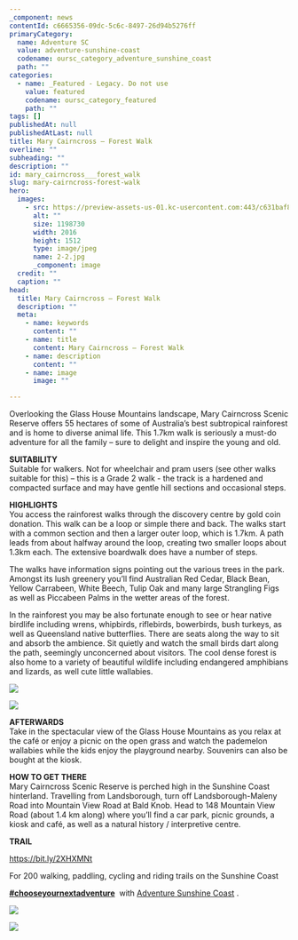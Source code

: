 ```yaml
---
_component: news
contentId: c6665356-09dc-5c6c-8497-26d94b5276ff
primaryCategory:
  name: Adventure SC
  value: adventure-sunshine-coast
  codename: oursc_category_adventure_sunshine_coast
  path: ""
categories:
  - name: _Featured - Legacy. Do not use
    value: featured
    codename: oursc_category_featured
    path: ""
tags: []
publishedAt: null
publishedAtLast: null
title: Mary Cairncross – Forest Walk
overline: ""
subheading: ""
description: ""
id: mary_cairncross___forest_walk
slug: mary-cairncross-forest-walk
hero:
  images:
    - src: https://preview-assets-us-01.kc-usercontent.com:443/c631baf8-1b46-001f-580c-d0001b68b4a8/8ff3eade-550b-499d-8109-b3cf25041cd5/2-2.jpg
      alt: ""
      size: 1198730
      width: 2016
      height: 1512
      type: image/jpeg
      name: 2-2.jpg
      _component: image
  credit: ""
  caption: ""
head:
  title: Mary Cairncross – Forest Walk
  description: ""
  meta:
    - name: keywords
      content: ""
    - name: title
      content: Mary Cairncross – Forest Walk
    - name: description
      content: ""
    - name: image
      image: ""

---
```

Overlooking the Glass House Mountains landscape, Mary Cairncross Scenic Reserve offers 55 hectares of some of Australia’s best subtropical rainforest and is home to diverse animal life. This 1.7km walk is seriously a must-do adventure for all the family – sure to delight and inspire the young and old.

**SUITABILITY**\
Suitable for walkers. Not for wheelchair and pram users (see other walks suitable for this) – this is a Grade 2 walk - the track is a hardened and compacted surface and may have gentle hill sections and occasional steps.

**HIGHLIGHTS**\
You access the rainforest walks through the discovery centre by gold coin donation. This walk can be a loop or simple there and back. The walks start with a common section and then a larger outer loop, which is 1.7km. A path leads from about halfway around the loop, creating two smaller loops about 1.3km each. The extensive boardwalk does have a number of steps.

The walks have information signs pointing out the various trees in the park. Amongst its lush greenery you’ll find Australian Red Cedar, Black Bean, Yellow Carrabeen, White Beech, Tulip Oak and many large Strangling Figs as well as Piccabeen Palms in the wetter areas of the forest.

In the rainforest you may be also fortunate enough to see or hear native birdlife including wrens, whipbirds, riflebirds, bowerbirds, bush turkeys, as well as Queensland native butterflies. There are seats along the way to sit and absorb the ambience. Sit quietly and watch the small birds dart along the path, seemingly unconcerned about visitors. The cool dense forest is also home to a variety of beautiful wildlife including endangered amphibians and lizards, as well cute little wallabies.

![](https://preview-assets-us-01.kc-usercontent.com:443/c631baf8-1b46-001f-580c-d0001b68b4a8/38b9fdd2-fe80-4cc0-b907-94e54bdeb93d/4-768x1024.jpg)

![](https://preview-assets-us-01.kc-usercontent.com:443/c631baf8-1b46-001f-580c-d0001b68b4a8/4460c314-4de4-4468-a344-ec6da6021c61/7-768x1024.jpg)

**AFTERWARDS**\
Take in the spectacular view of the Glass House Mountains as you relax at the café or enjoy a picnic on the open grass and watch the pademelon wallabies while the kids enjoy the playground nearby. Souvenirs can also be bought at the kiosk.

**HOW TO GET THERE**\
Mary Cairncross Scenic Reserve is perched high in the Sunshine Coast hinterland. Travelling from Landsborough, turn off Landsborough-Maleny Road into Mountain View Road at Bald Knob. Head to 148 Mountain View Road (about 1.4 km along) where you’ll find a car park, picnic grounds, a kiosk and café, as well as a natural history / interpretive centre.

**TRAIL**

<https://bit.ly/2XHXMNt>


For 200 walking, paddling, cycling and riding trails on the Sunshine Coast 

[**#chooseyournextadventure**](https://www.facebook.com/hashtag/chooseyournextadventure?__eep__=6&__tn__=*NK*F)
 with [Adventure Sunshine Coast](https://adventure.sunshinecoast.qld.gov.au/)
. 

![](https://preview-assets-us-01.kc-usercontent.com:443/c631baf8-1b46-001f-580c-d0001b68b4a8/0dc6ad7a-f02c-44df-bf94-db47c60844f1/8-768x1024.jpg)

![](https://preview-assets-us-01.kc-usercontent.com:443/c631baf8-1b46-001f-580c-d0001b68b4a8/8f789d2e-e94b-41fa-b399-76a164d32e18/Capture-3-1024x842.png)

